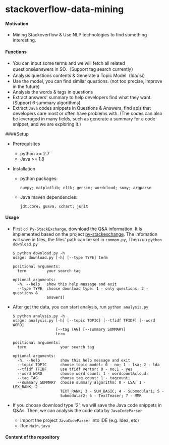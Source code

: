 # stackoverflow-data-mining

#### ​Motivation

* Mining Stackoverflow & Use NLP technologies to find something interesting.

#### Functions

* You can input some terms and we will fetch all related questions&answers in SO.（Support tag search currently）
* Analysis questions contents & Generate a Topic Model（lda/lsi）
* Use the model, you can find similar questions. (not too precise, improve in the future)
* Analysis the words & tags in questions
* Extract answers' summary to help developers find what they want. (Support 6 summary algorithms)
* Extract `Java` codes snippets in Questions & Answers, find apis that developers care most or often have problems with. (The codes can also be leveraged in many fields, such as generate a summary for a code snippet, and we are exploring it.)

####Setup

* Prerequisites
    * python >= 2.7
    * Java >= 1.8

* Installation

    * python packages:

        ```
        numpy; matplotlib; nltk; gensim; wordcloud; sumy; argparse
        ```

    * Java maven dependencies:

        ```
        jdt.core; guava; xchart; junit
        ```

#### Usage

* First `cd Py-StackExchange`, download the Q&A information. It is implemented based on the project [py-stackexchange](https://github.com/lucjon/Py-StackExchange). The infomation will save in files, the files' path can be set in `common.py`, Then run `python download.py`

  ```
  $ python download.py -h
  usage: download.py [-h] [--type TYPE] term
  
  positional arguments:
    term         your search tag
  
  optional arguments:
    -h, --help   show this help message and exit
    --type TYPE  choose download type: 1 - only questions; 2 - questions &
                 answers)
  ```

* After get the data, you can start analysis, run `python analysis.py`

  ```
  $ python analysis.py -h
  usage: analysis.py [-h] [--topic TOPIC] [--tfidf TFIDF] [--word WORD]
                     [--tag TAG] [--summary SUMMARY]
                     term
  
  positional arguments:
    term               your search tag
  
  optional arguments:
    -h, --help         show this help message and exit
    --topic TOPIC      choose topic model: 0 - no; 1 - lsa; 2 - lda
    --tfidf TFIDF      use tfidf vertor: 0 - no;1 - yes
    --word WORD        choose word count: 1 - wordcount&cloud;
    --tag TAG          choose tag count: 1 - tagcount;
    --summary SUMMARY  choose summary algorithm: 0 - LSA; 1 - LEX_RANK; 2 -
                       TEXT_RANK; 3 - SUM_BASIC; 4 - Submodular1; 5 -
                       Submodular2; 6 - TextTeaser; 7 - MMR
  ```

* If you choose download type '2', we will save the Java code snippets in Q&As. Then, we can analysis the code data by `JavaCodeParser`
  * Import the project `JavaCodeParser` into IDE (e.g. Idea, etc)
  * Run `Main.java`

####  Content of the repository



